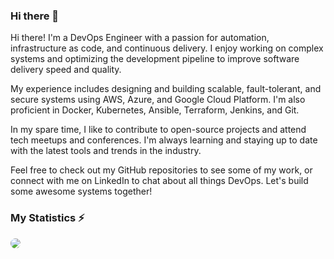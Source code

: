 ### Hi there 👋

Hi there! I'm a DevOps Engineer with a passion for automation, infrastructure as code, and continuous delivery. I enjoy working on complex systems and optimizing the development pipeline to improve software delivery speed and quality.

My experience includes designing and building scalable, fault-tolerant, and secure systems using AWS, Azure, and Google Cloud Platform. I'm also proficient in Docker, Kubernetes, Ansible, Terraform, Jenkins, and Git.

In my spare time, I like to contribute to open-source projects and attend tech meetups and conferences. I'm always learning and staying up to date with the latest tools and trends in the industry.

Feel free to check out my GitHub repositories to see some of my work, or connect with me on LinkedIn to chat about all things DevOps. Let's build some awesome systems together!

### My Statistics ⚡

<a href="https://wakatime.com/@dxh30"><img src="https://wakatime.com/share/@DXH30/8357fea5-78d2-450c-8c8b-08f8ce3cade9.svg" style="border-radius:50%"/></a>

